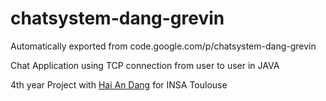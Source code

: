 # chatsystem-dang-grevin
Automatically exported from code.google.com/p/chatsystem-dang-grevin

Chat Application using TCP connection from user to user in JAVA

4th year Project with [Hai An Dang](https://github.com/zyzo) for INSA Toulouse
